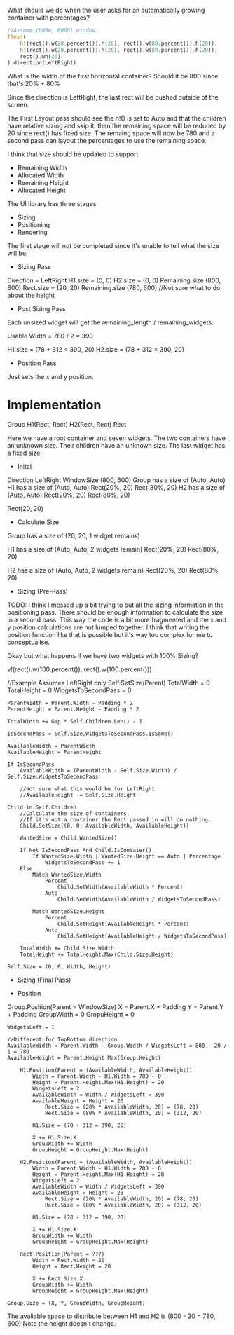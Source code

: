 What should we do when the user asks for an automatically growing container with percentages?

```rs
//Assume (800w, 600h) window.
flex!(
    h!(rect().w(20.percent()).h(20), rect().w(80.percent()).h(20)),
    h!(rect().w(20.percent()).h(20), rect().w(80.percent()).h(20)),
    rect().wh(20)
).direction(LeftRight)
```

What is the width of the first horizontal container?
Should it be 800 since that's 20% + 80%

Since the direction is LeftRight, the last rect will be pushed outside of the screen.

The First Layout pass should see the h!() is set to Auto and that the children have relative sizing and skip it.
then the remaining space will be reduced by 20 since rect() has fixed size.
The remaing space will now be 780 and a second pass can layout the percentages to use the remaining space.

I think that size should be updated to support

- Remaining Width
- Allocated Width
- Remaining Height
- Allocated Height

The UI library has three stages

- Sizing
- Positioning
- Rendering

The first stage will not be completed since it's unable to tell what the size will be.

- Sizing Pass

Direction = LeftRight
H1.size = (0, 0)
H2.size = (0, 0)
Remaining.size (800, 600)
Rect.size = (20, 20)
Remaining.size (780, 600) //Not sure what to do about the height

- Post Sizing Pass

Each unsized widget will get the remaining_length / remaining_widgets.

Usable Width = 780 / 2 = 390

H1.size = (78 + 312 = 390, 20)
H2.size = (78 + 312 = 390, 20)

- Position Pass

Just sets the x and y position.

# Implementation

Group H1(Rect, Rect) H2(Rect, Rect) Rect

Here we have a root container and seven widgets.
The two containers have an unknown size.
Their children have an unknown size.
The last widget has a fixed size.

- Inital

Direction LeftRight
WindowSize (800, 600)
Group has a size of (Auto, Auto)
H1 has a size of (Auto, Auto)
    Rect(20%, 20)
    Rect(80%, 20)
H2 has a size of (Auto, Auto)
    Rect(20%, 20)
    Rect(80%, 20)

Rect(20, 20)

- Calculate Size

Group has a size of (20, 20, 1 widget remains)

H1 has a size of (Auto, Auto, 2 widgets remain)
    Rect(20%, 20)
    Rect(80%, 20)

H2 has a size of (Auto, Auto, 2 widgets remain)
    Rect(20%, 20)
    Rect(80%, 20)

- Sizing (Pre-Pass)

TODO: I think I messed up a bit trying to put all the sizing information in the positioning pass.
There should be enough information to calculate the size in a second pass.
This way the code is a bit more fragmented and the x and y position calculations are not lumped together.
I think that writing the position function like that is possible but it's way too complex for me to conceptualise.

Okay but what happens if we have two widgets with 100% Sizing?

v!(rect().w(100.percent()), rect().w(100.percent()))

//Example Assumes LeftRight only
Self.SetSize(Parent)
    TotalWidth = 0
    TotalHeight = 0
    WidgetsToSecondPass = 0

    ParentWidth = Parent.Width - Padding * 2
    ParentHeight = Parent.Height - Padding * 2

    TotalWidth += Gap * Self.Children.Len() - 1

    IsSecondPass = Self.Size.WidgetsToSecondPass.IsSome()

    AvailableWidth = ParentWidth
    AvailableHeight = ParentHeight

    If IsSecondPass
        AvailableWidth = (ParentWidth - Self.Size.Width) / Self.Size.WidgetsToSecondPass

        //Not sure what this would be for LeftRight
        //AvailableHeight -= Self.Size.Height

    Child in Self.Children
        //Calculate the size of containers.
        //If it's not a container the Rect passed in will do nothing.
        Child.SetSize((0, 0, AvailableWidth, AvailableHeight))

        WantedSize = Child.WantedSize()

        If Not IsSecondPass And Child.IsContaier()
            If WantedSize.Width | WantedSize.Height == Auto | Percentage
                WidgetsToSecondPass += 1
        Else 
            Match WantedSize.Width
                Percent
                    Child.SetWidth(AvailableWidth * Percent)
                Auto
                    Child.SetWidth(AvailableWidth / WidgetsToSecondPass)

            Match WantedSize.Height
                Percent
                    Child.SetHeight(AvailableHeight * Percent)
                Auto
                    Child.SetHeight(AvailableHeight / WidgetsToSecondPass)

        TotalWidth += Child.Size.Width
        TotalHeight += TotalHeight.Max(Child.Size.Height)
        
    Self.Size = (0, 0, Width, Height)

- Sizing (Final Pass)

- Position

Group.Position(Parent = WindowSize)
    X = Parent.X + Padding
    Y = Parent.Y + Padding
    GroupWidth = 0
    GropuHeight = 0

    WidgetsLeft = 1

    //Different for TopBottom direction
    AvailableWidth = Parent.Width - Group.Width / WidgetsLeft = 800 - 20 / 1 = 780
    AvailableHeight = Parent.Height.Max(Group.Height)

        H1.Position(Parent = (AvailableWidth, AvailableHeight))
            Width = Parent.Width - H1.Width = 780 - 0
            Height = Parent.Height.Max(H1.Height) = 20
            WidgetsLeft = 2
            AvailableWidth = Width / WidgetsLeft = 390
            AvailableHeight = Height = 20
                Rect.Size = (20% * AvailableWidth, 20) = (78, 20)
                Rect.Size = (80% * AvailableWidth, 20) = (312, 20)
            
            H1.Size = (78 + 312 = 390, 20)

            X += H1.Size.X
            GroupWidth += Width
            GroupHeight = GroupHeight.Max(Height) 

        H2.Position(Parent = (AvailableWidth, AvailableHeight))
            Width = Parent.Width - H1.Width = 780 - 0
            Height = Parent.Height.Max(H1.Height) = 20
            WidgetsLeft = 2
            AvailableWidth = Width / WidgetsLeft = 390
            AvailableHeight = Height = 20
                Rect.Size = (20% * AvailableWidth, 20) = (78, 20)
                Rect.Size = (80% * AvailableWidth, 20) = (312, 20)
            
            H1.Size = (78 + 312 = 390, 20)

            X += H1.Size.X
            GroupWidth += Width
            GroupHeight = GroupHeight.Max(Height) 
        
        Rect.Position(Parent = ???)
            Width = Rect.Width = 20
            Height = Rect.Height = 20

            X += Rect.Size.X
            GroupWidth += Width
            GroupHeight = GroupHeight.Max(Height) 

    Group.Size = (X, Y, GroupWidth, GroupHeight)

The avaliable space to distribute between H1 and H2 is (800 - 20 = 780, 600)
Note the height doesn't change.

